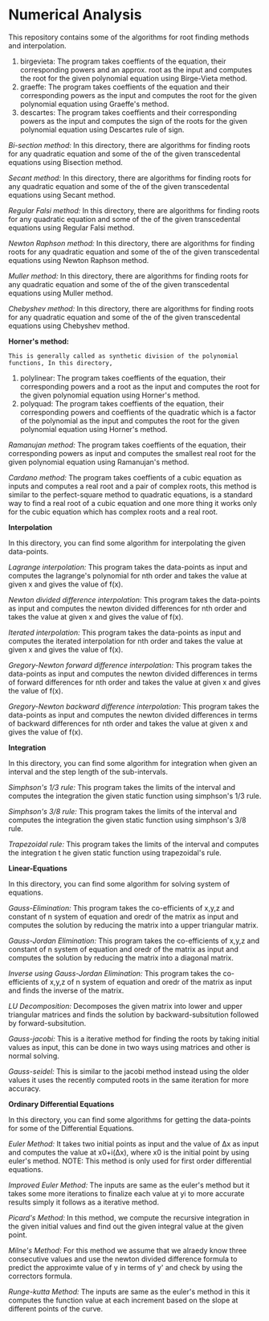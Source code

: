 # Numerical Analysis

This repository contains some of the algorithms for root finding methods and interpolation.

1. birgevieta:
    The program takes coeffients of the equation, their corresponding powers and an approx. root as the input and computes the root for the given polynomial equation using Birge-Vieta method.
2. graeffe:
    The program takes coeffients of the equation and their corresponding powers as the input and computes the root for the given polynomial equation using Graeffe's method.
3. descartes:
    The program takes coeffients and their corresponding powers as the input and computes the sign of the roots for the given polynomial equation using Descartes rule of sign.

*Bi-section method:*
    In this directory, there are algorithms for finding roots for any quadratic equation and some of the of the given transcedental equations using Bisection method.

*Secant method:*
    In this directory, there are algorithms for finding roots for any quadratic equation and some of the of the given transcedental equations using Secant method.
    
*Regular Falsi method:*
    In this directory, there are algorithms for finding roots for any quadratic equation and some of the of the given transcedental equations using Regular Falsi method.

*Newton Raphson method:*
    In this directory, there are algorithms for finding roots for any quadratic equation and some of the of the given transcedental equations using Newton Raphson method.
    
*Muller method:*
    In this directory, there are algorithms for finding roots for any quadratic equation and some of the of the given transcedental equations using Muller method.
    
*Chebyshev method:*
    In this directory, there are algorithms for finding roots for any quadratic equation and some of the of the given transcedental equations using Chebyshev method.
    
**Horner's method:**

    This is generally called as synthetic division of the polynomial functions, In this directory,
1. polylinear:
    The program takes coeffients of the equation, their corresponding powers and a root as the input and computes the root for the given polynomial equation using Horner's method.
2. polyquad:
    The program takes coeffients of the equation, their corresponding powers and coeffients of the quadratic which is a factor of the polynomial as the input and computes the root for the given polynomial equation using Horner's method.
    
*Ramanujan method:*
    The program takes coeffients of the equation, their corresponding powers as input and computes the smallest real root for the given polynomial equation using Ramanujan's method.

*Cardano method:*
    The program takes coeffients of a cubic equation as inputs and computes a real root and a pair of complex roots, this method is similar to the perfect-square method to quadratic equations, is a standard way to find a real root of a cubic equation and one more thing it works only for the cubic equation which has complex roots and a real root.

**Interpolation**

In this directory, you can find some algorithm for interpolating the given data-points.

*Lagrange interpolation:*
    This program takes the data-points as input and computes the lagrange's polynomial for nth order and takes the value at given x and gives the value of f(x).

*Newton divided difference interpolation:*
    This program takes the data-points as input and computes the newton divided differences for nth order and takes the value at given x and gives the value of f(x).

*Iterated interpolation:*
    This program takes the data-points as input and computes the iterated interpolation for nth order and takes the value at given x and gives the value of f(x).

*Gregory-Newton forward difference interpolation:*
    This program takes the data-points as input and computes the newton divided differences in terms of forward differences for nth order and takes the value at given x and gives the value of f(x).

*Gregory-Newton backward difference interpolation:*
    This program takes the data-points as input and computes the newton divided differences in terms of backward differences for nth order and takes the value at given x and gives the value of f(x).

**Integration**

In this directory, you can find some algorithm for integration when given an interval and the step length of the sub-intervals.

*Simphson's 1/3 rule:*
    This program takes the limits of the interval and computes the integration the given static function using simphson's 1/3 rule.

*Simphson's 3/8 rule:*
    This program takes the limits of the interval and computes the integration the given static function using simphson's 3/8 rule.

*Trapezoidal rule:*
    This program takes the limits of the interval and computes the integration t
he given static function using trapezoidal's rule.

**Linear-Equations**

In this directory, you can find some algorithm for solving system of equations.

*Gauss-Elimination:*
    This program takes the co-efficients of x,y,z and constant of n system of equation and oredr of the matrix as input and computes the solution by reducing the matrix into a upper triangular matrix.

*Gauss-Jordan Elimination:*
    This program takes the co-efficients of x,y,z and constant of n system of equation and oredr of the matrix as input and computes the solution by reducing the matrix into a diagonal matrix.

*Inverse using Gauss-Jordan Elimination:*
    This program takes the co-efficients of x,y,z of n system of equation and oredr of the matrix as input and finds the inverse of the matrix.

*LU Decomposition:*
    Decomposes the given matrix into lower and upper triangular matrices and finds the solution by backward-subsitution followed by forward-subsitution.

*Gauss-jacobi:*
    This is a iterative method for finding the roots by taking initial values as input, this can be done in two ways using matrices and other is normal solving.

*Gauss-seidel:*
    This is similar to the jacobi method instead using the older values it uses the recently computed roots in the same iteration for more accuracy.

**Ordinary Differential Equations**

In this directory, you can find some algorithms for getting the data-points for some of the Differential Equations.

*Euler Method:*
    It takes two initial points as input and the value of Δx as input and computes the value at x0+i(Δx), where x0 is the initial point by using euler's method.    NOTE: This method is only used for first order differential equations.

*Improved Euler Method:*
    The inputs are same as the euler's method but it takes some more iterations to finalize each value at yi to more accurate results simply it follows as a iterative method.

*Picard's Method:*
    In this method, we compute the recursive integration in the given initial values and find out the given integral value at the given point.

*Milne's Method:*
    For this method we assume that we alraedy know three consecutive values and use the newton divided difference formula to predict the approximte value of y in terms of y' and check by using the correctors formula.

*Runge-kutta Method:*
    The inputs are same as the euler's method in this it computes the function value at each increment based on the slope at different points of the curve.
